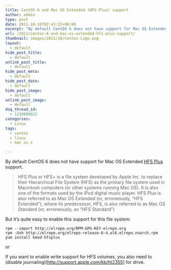 ```yaml
---
title: CentOS 6 and Mac OS Extended (HFS Plus) support
author: admin
type: post
date: 2011-10-16T02:43:22+00:00
excerpt: "By default CentOS 6 does not have support for Mac OS Extended (HFS Plus) support. But it's quite easy to enable this support for this file system."
url: /2011/centos-6-and-mac-os-extended-hfs-plus-support/
thumbnail: images/2011/10/Centos-Logo.png
layout:
  - default
hide_post_title:
  - default
unlink_post_title:
  - default
hide_post_meta:
  - default
hide_post_date:
  - default
hide_post_image:
  - default
unlink_post_image:
  - default
dsq_thread_id:
  - 1158886822
categories:
  - Linux
tags:
  - centos
  - linux
  - mac os x

---
```

By default CentOS 6 does not have support for Mac OS Extended [HFS Plus](http://en.wikipedia.org/wiki/HFS_Plus) support.

> HFS Plus or HFS+ is a file system developed by Apple Inc. to replace their Hierarchical File System (HFS) as the primary file system used in Macintosh computers (or other systems running Mac OS). It is also one of the formats used by the iPod digital music player. HFS Plus is also referred to as Mac OS Extended (or, erroneously, “HFS Extended”), where its predecessor, HFS, is also referred to as Mac OS Standard (or, erroneously, as “HFS Standard”)

<!--more-->

But it&#8217;s quite easy to enable this support for this file system:

```
rpm --import http://elrepo.org/RPM-GPG-KEY-elrepo.org
rpm -Uvh http://elrepo.org/elrepo-release-6-4.el6.elrepo.noarch.rpm
yum install kmod-hfsplus
```

or

If you want to enable write support for HFS volumes, you also need to (disable journaling)[http://support.apple.com/kb/ht2355] for drive.